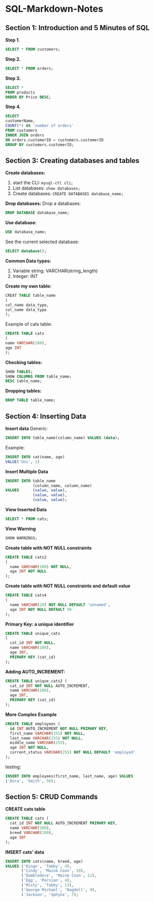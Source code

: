 # SQL-Markdown-Notes

## Section 1: Introduction and 5 Minutes of SQL

**Step 1.**
```sql
SELECT * FROM customers;
```

**Step 2.**  
```sql
SELECT * FROM orders;
```

**Step 3.**  

```sql
SELECT *
FROM products
ORDER BY Price DESC;
```


**Step 4.**
```sql
SELECT 
customerName,
COUNT(*) AS 'number of orders'
FROM customers
INNER JOIN orders
ON orders.customerID = customers.customerID
GROUP BY customers.customerID;
```

## Section 3: Creating databases and tables

**Create databases:**
1. start the CLI:
`mysql-ctl cli;`
2. List databases:
`show databases;`
3. Create databases:
`CREATE DATABASES database_name;`

**Drop databases:**
Drop a databases:
```sql
DROP DATABASE database_name;
```

**Use database:**
```sql
USE database_name;
```
See the current selected database:
```sql
SELECT database();
```

**Common Data types:**
1. Variable string:
VARCHAR(string_length)
2. Integer:
INT

**Create my own table:**
```sql
CREAT TABLE table_name
(
col_name data_type,
col_name data_type
);
```

Example of cats table:
```sql
CREATE TABLE cats
(
name VARCHAR(100),
age INT
);
```

**Checking tables:**

```sql
SHOW TABLES;
SHOW COLUMNS FROM table_name;
DESC table_name;
```

**Dropping tables:**
```sql
DROP TABLE table_name;
```

## Section 4: Inserting Data
**Insert data**
Generic:
```sql
INSERT INTO table_name(column_name) VALUES (data);
```
Example:
```sql
INSERT INTO cat(name, age)
VALUE('Uni', 1)
```

**Insert Multiple Data**
```sql
INSERT INTO table_name 
            (column_name, column_name) 
VALUES      (value, value), 
            (value, value), 
            (value, value);
```

**View Inserted Data**
```sql
SELECT * FROM cats; 
```

**View Warning**
```sql
SHOW WARNINGS;
```

**Create table with NOT NULL constraints**
```sql
CREATE TABLE cats2
(
  name VARCHAR(100) NOT NULL,
  age INT NOT NULL
);
```

**Create table with NOT NULL constraints and default value**
```sql
CREATE TABLE cats4
(
  name VARCHAR(20) NOT NULL DEFAULT 'unnamed',
  age INT NOT NULL DEFAULT 99
);
```

**Primary Key: a unique identifier**
```sql
CREATE TABLE unique_cats
(
  cat_id INT NOT NULL,
  name VARCHAR(100),
  age INT,
  PRIMARY KEY (cat_id)
);
```

**Adding AUTO_INCREMENT:**
```sql
CREATE TABLE unique_cats2 (
  cat_id INT NOT NULL AUTO_INCREMENT,
  name VARCHAR(100),
  age INT,
  PRIMARY KEY (cat_id)
);
```

**More Complex Example**
```sql
CREATE TABLE employees (
  id INT AUTO_INCREMENT NOT NULL PRIMARY KEY,
  first_name VARCHAR(255) NOT NULL,
  last_name VARCHAR(255) NOT NULL,
  middle_name VARCHAR(255),
  age INT NOT NULL,
  current_status VARCHAR(255) NOT NULL DEFAULT 'employed'
);
```
testing:
```sql
INSERT INTO employees(first_name, last_name, age) VALUES
('Dora', 'Smith', 58);
```

## Section 5: CRUD Commands
**CREATE cats table**
```sql
CREATE TABLE cats (
  cat_id INT NOT NULL AUTO_INCREMENT PRIMARY KEY,
  name VARCHAR(100),
  breed VARCHAR(100),
  age INT
);
```

**INSERT cats' data**
```sql
INSERT INTO cats(name, breed, age) 
VALUES ('Ringo', 'Tabby', 4),
       ('Cindy', 'Maine Coon', 10),
       ('Dumbledore', 'Maine Coon', 11),
       ('Egg', 'Persian', 4),
       ('Misty', 'Tabby', 13),
       ('George Michael', 'Ragdoll', 9),
       ('Jackson', 'Sphynx', 7);
```